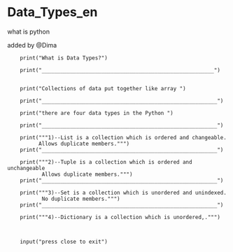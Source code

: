 # Data_Types_en
what is python


added by @Dima

		print("What is Data Types?")

		print("_______________________________________________________")


		print("Collections of data put together like array ")

		print("________________________________________________________")

		print("there are four data types in the Python ")

		print("________________________________________________________")

		print("""1)--List is a collection which is ordered and changeable.
		      Allows duplicate members.""")
		print("________________________________________________________")

		print("""2)--Tuple is a collection which is ordered and unchangeable
		       Allows duplicate members.""")
		print("________________________________________________________")

		print("""3)--Set is a collection which is unordered and unindexed.
		       No duplicate members.""")
		print("________________________________________________________")

		print("""4)--Dictionary is a collection which is unordered,.""")



		input("press close to exit") 

